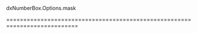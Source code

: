 <!--id-->dxNumberBox.Options.mask<!--/id-->
<!--merge--><!--/merge-->
<!--hidden--><!--/hidden-->
===========================================================================

